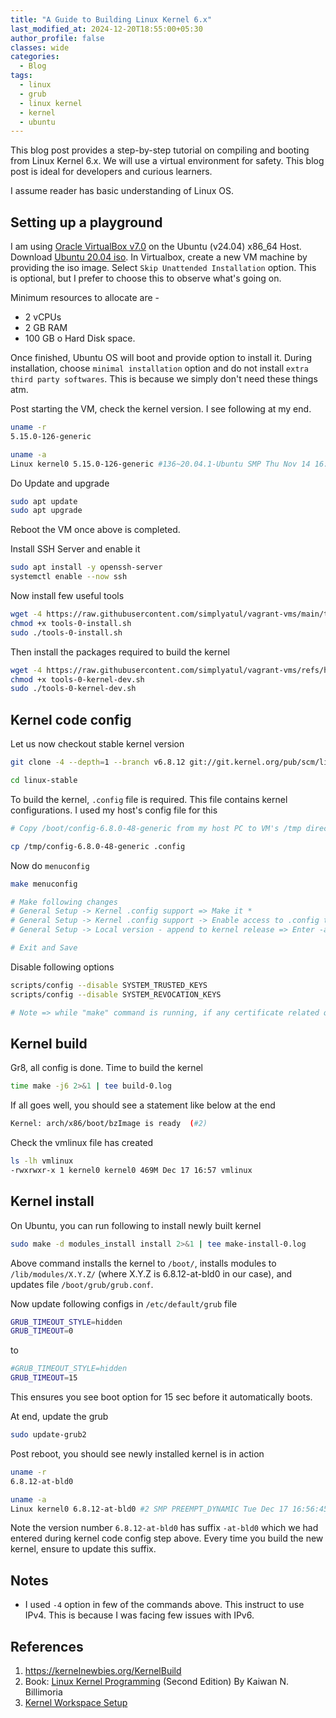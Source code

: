 ```yaml
---
title: "A Guide to Building Linux Kernel 6.x"
last_modified_at: 2024-12-20T18:55:00+05:30
author_profile: false
classes: wide
categories:
  - Blog
tags:
  - linux
  - grub
  - linux kernel
  - kernel
  - ubuntu
---
```


This blog post provides a step-by-step tutorial on compiling and booting from 
Linux Kernel 6.x. We will use a virtual environment for safety. This blog 
post is ideal for developers and curious learners.

I assume reader has basic understanding of Linux OS.

## Setting up a playground

I am using [Oracle VirtualBox v7.0](https://www.virtualbox.org/wiki/Linux_Downloads) on the Ubuntu (v24.04) x86_64 Host. Download [Ubuntu 20.04 iso](https://hr.releases.ubuntu.com/20.04.6/ubuntu-20.04.6-desktop-amd64.iso). In Virtualbox, create a new VM machine by providing the iso image. Select ```Skip Unattended Installation``` option. This is optional, but I prefer to choose this to observe what's going on.

Minimum resources to allocate are - 
- 2 vCPUs 
- 2 GB RAM
- 100 GB o Hard Disk space.

Once finished, Ubuntu OS will boot and provide option to install it. During installation, choose ```minimal installation``` option and do not install ```extra third party softwares```. This is because we simply don't need these things atm.

Post starting the VM, check the kernel version. I see following at my end.

```bash
uname -r 
5.15.0-126-generic

uname -a
Linux kernel0 5.15.0-126-generic #136~20.04.1-Ubuntu SMP Thu Nov 14 16:38:05 UTC 2024 x86_64 x86_64 x86_64 GNU/Linux
```

Do Update and upgrade

```bash
sudo apt update
sudo apt upgrade
```

Reboot the VM once above is completed.

Install SSH Server and enable it

```bash
sudo apt install -y openssh-server
systemctl enable --now ssh
```

Now install few useful tools

```bash
wget -4 https://raw.githubusercontent.com/simplyatul/vagrant-vms/main/tools-0-install.sh
chmod +x tools-0-install.sh
sudo ./tools-0-install.sh
```
Then install the packages required to build the kernel

```bash
wget -4 https://raw.githubusercontent.com/simplyatul/vagrant-vms/refs/heads/main/tools-0-kernel-dev.sh
chmod +x tools-0-kernel-dev.sh
sudo ./tools-0-kernel-dev.sh
```
## Kernel code config
Let us now checkout stable kernel version

```bash
git clone -4 --depth=1 --branch v6.8.12 git://git.kernel.org/pub/scm/linux/kernel/git/stable/linux-stable.git

cd linux-stable
```

To build the kernel, ```.config``` file is required. This file contains kernel configurations. I used my host's config file for this

```bash
# Copy /boot/config-6.8.0-48-generic from my host PC to VM's /tmp directory

cp /tmp/config-6.8.0-48-generic .config
```

Now do ```menuconfig```

```bash
make menuconfig

# Make following changes
# General Setup -> Kernel .config support => Make it *
# General Setup -> Kernel .config support -> Enable access to .config through /proc/config.gz => Select it
# General Setup -> Local version - append to kernel release => Enter -at-bl0 (Or put some identifier of your choice)

# Exit and Save
```

Disable following options

```bash
scripts/config --disable SYSTEM_TRUSTED_KEYS
scripts/config --disable SYSTEM_REVOCATION_KEYS

# Note => while "make" command is running, if any certificate related question arises, then simply hit Enter.
```

## Kernel build
Gr8, all config is done. Time to build the kernel

```bash
time make -j6 2>&1 | tee build-0.log
```

If all goes well, you should see a statement like below at the end

```bash
Kernel: arch/x86/boot/bzImage is ready  (#2)
```
Check the vmlinux file has created 

```bash
ls -lh vmlinux
-rwxrwxr-x 1 kernel0 kernel0 469M Dec 17 16:57 vmlinux
```

## Kernel install

On Ubuntu, you can run following to install newly built kernel
```bash
sudo make -d modules_install install 2>&1 | tee make-install-0.log
```
Above command installs the kernel to ```/boot/```, installs modules to 
```/lib/modules/X.Y.Z/``` (where X.Y.Z is 6.8.12-at-bld0 in our case), and 
updates file ```/boot/grub/grub.conf```.

Now update following configs in ```/etc/default/grub``` file

```bash
GRUB_TIMEOUT_STYLE=hidden
GRUB_TIMEOUT=0
```
to

```bash
#GRUB_TIMEOUT_STYLE=hidden
GRUB_TIMEOUT=15
```

This ensures you see boot option for 15 sec before it automatically boots.

At end, update the grub

```bash
sudo update-grub2
```

Post reboot, you should see newly installed kernel is in action

```bash
uname -r
6.8.12-at-bld0

uname -a
Linux kernel0 6.8.12-at-bld0 #2 SMP PREEMPT_DYNAMIC Tue Dec 17 16:56:45 IST 2024 x86_64 x86_64 x86_64 GNU/Linux
```
Note the version number ```6.8.12-at-bld0``` has suffix ```-at-bld0``` which 
we had entered during kernel code config step above. Every time you build 
the new kernel, ensure to update this suffix.

## Notes
- I used ```-4``` option in few of the commands above. This instruct to use IPv4. This is because I was facing few issues with IPv6.

## References
1. https://kernelnewbies.org/KernelBuild
2. Book: [Linux Kernel Programming][1] (Second Edition) By Kaiwan N. Billimoria
3. [Kernel Workspace Setup](http://www.packtpub.com/sites/default/files/downloads/9781803232225_Online_Chapter.pdf)

[1]:https://www.oreilly.com/library/view/linux-kernel-programming/9781803232225/?_gl=1*1k3qty*_ga*MjA5Mzk2NjgzMC4xNzM0NDUzNDQ0*_ga_092EL089CH*MTczNDQ1MzQ0My4xLjEuMTczNDQ1MzQ0Ny41Ni4wLjA.